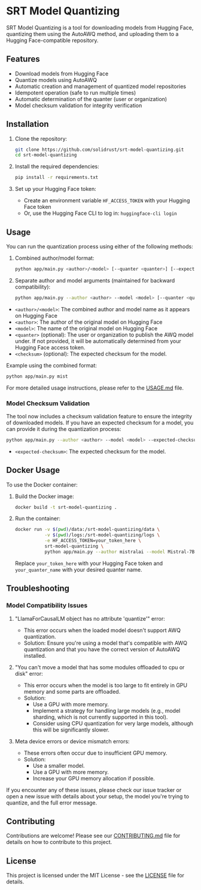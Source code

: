 # SRT Model Quantizing

SRT Model Quantizing is a tool for downloading models from Hugging Face, quantizing them using the AutoAWQ method, and uploading them to a Hugging Face-compatible repository.

## Features

- Download models from Hugging Face
- Quantize models using AutoAWQ
- Automatic creation and management of quantized model repositories
- Idempotent operation (safe to run multiple times)
- Automatic determination of the quanter (user or organization)
- Model checksum validation for integrity verification

## Installation

1. Clone the repository:

   ```bash
   git clone https://github.com/solidrust/srt-model-quantizing.git
   cd srt-model-quantizing
   ```

2. Install the required dependencies:

   ```bash
   pip install -r requirements.txt
   ```

3. Set up your Hugging Face token:
   - Create an environment variable `HF_ACCESS_TOKEN` with your Hugging Face token
   - Or, use the Hugging Face CLI to log in: `huggingface-cli login`

## Usage

You can run the quantization process using either of the following methods:

1. Combined author/model format:
   ```bash
   python app/main.py <author>/<model> [--quanter <quanter>] [--expected-checksum <checksum>]
   ```

2. Separate author and model arguments (maintained for backward compatibility):
   ```bash
   python app/main.py --author <author> --model <model> [--quanter <quanter>] [--expected-checksum <checksum>]
   ```

- `<author>/<model>`: The combined author and model name as it appears on Hugging Face
- `<author>`: The author of the original model on Hugging Face
- `<model>`: The name of the original model on Hugging Face
- `<quanter>` (optional): The user or organization to publish the AWQ model under. If not provided, it will be automatically determined from your Hugging Face access token.
- `<checksum>` (optional): The expected checksum for the model.

Example using the combined format:

```bash
python app/main.py mist
```

For more detailed usage instructions, please refer to the [USAGE.md](USAGE.md) file.

### Model Checksum Validation

The tool now includes a checksum validation feature to ensure the integrity of downloaded models. If you have an expected checksum for a model, you can provide it during the quantization process:

```bash
python app/main.py --author <author> --model <model> --expected-checksum <expected-checksum>
```

- `<expected-checksum>`: The expected checksum for the model.

## Docker Usage

To use the Docker container:

1. Build the Docker image:
   ```bash
   docker build -t srt-model-quantizing .
   ```

2. Run the container:
   ```bash
   docker run -v $(pwd)/data:/srt-model-quantizing/data \
              -v $(pwd)/logs:/srt-model-quantizing/logs \
              -e HF_ACCESS_TOKEN=your_token_here \
              srt-model-quantizing \
              python app/main.py --author mistralai --model Mistral-7B-Instruct-v0.3 --quanter your_quanter_name
   ```

   Replace `your_token_here` with your Hugging Face token and `your_quanter_name` with your desired quanter name.

## Troubleshooting

### Model Compatibility Issues

1. "LlamaForCausalLM object has no attribute 'quantize'" error:
   - This error occurs when the loaded model doesn't support AWQ quantization.
   - Solution: Ensure you're using a model that's compatible with AWQ quantization and that you have the correct version of AutoAWQ installed.

2. "You can't move a model that has some modules offloaded to cpu or disk" error:
   - This error occurs when the model is too large to fit entirely in GPU memory and some parts are offloaded.
   - Solution: 
     - Use a GPU with more memory.
     - Implement a strategy for handling large models (e.g., model sharding, which is not currently supported in this tool).
     - Consider using CPU quantization for very large models, although this will be significantly slower.

3. Meta device errors or device mismatch errors:
   - These errors often occur due to insufficient GPU memory.
   - Solution:
     - Use a smaller model.
     - Use a GPU with more memory.
     - Increase your GPU memory allocation if possible.

If you encounter any of these issues, please check our issue tracker or open a new issue with details about your setup, the model you're trying to quantize, and the full error message.

## Contributing

Contributions are welcome! Please see our [CONTRIBUTING.md](CONTRIBUTING.md) file for details on how to contribute to this project.

## License

This project is licensed under the MIT License - see the [LICENSE](LICENSE) file for details.
